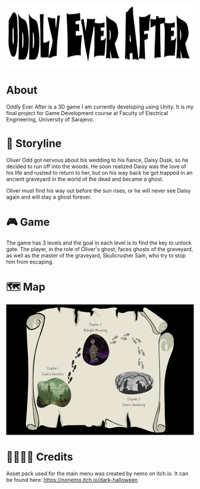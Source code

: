 <p align="center">
  <img width='650px' height='170px' src='Screenshot 2024-11-11 004359.png' alt='icon' style='margin: auto;'>
</p>

# About
Oddly Ever After is a 3D game I am currently developing using Unity. It is my final project for Game Development course at Faculty of Electrical Engineering, University of Sarajevo.

# 📖 Storyline
Oliver Odd got nervous about his wedding to his fiance, Daisy Dusk, so he decided to run off into the woods. He soon realized Daisy was the love of his life and rushed to return to her, but on his way back he got trapped in an ancient graveyard in the world of the dead and became a ghost. 

Oliver must find his way out before the sun rises, or he will never see Daisy again and will stay a ghost forever.

# 🎮 Game
The game has 3 levels and the goal in each level is to find the key to unlock gate. The player, in the role of Oliver's ghost, faces ghosts of the graveyard, as well as the master of the graveyard, Skullcrusher Sam, who try to stop him from escaping. 

# 🗺️ Map
<p align="center">
  <img width='650px' height='350px' src='Screenshot 2024-11-24 221801.png' alt='icon' style='margin: auto;'>
</p>


# 🫱🏼‍🫲🏼 Credits
Asset pack used for the main menu was created by nemo on itch.io. It can be found here: https://nonemo.itch.io/dark-halloween
